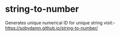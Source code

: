 # string-to-number
Generates unique numerical ID for unique string
visit:- https://sobydamn.github.io/string-to-number/
